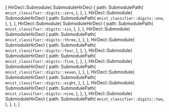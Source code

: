 [
    HirDecl::Submodule(
        SubmoduleHirDecl {
            path: SubmodulePath(
                `mnist_classifier::digits::zero`,
            ),
        },
    ),
    HirDecl::Submodule(
        SubmoduleHirDecl {
            path: SubmodulePath(
                `mnist_classifier::digits::one`,
            ),
        },
    ),
    HirDecl::Submodule(
        SubmoduleHirDecl {
            path: SubmodulePath(
                `mnist_classifier::digits::six`,
            ),
        },
    ),
    HirDecl::Submodule(
        SubmoduleHirDecl {
            path: SubmodulePath(
                `mnist_classifier::digits::three`,
            ),
        },
    ),
    HirDecl::Submodule(
        SubmoduleHirDecl {
            path: SubmodulePath(
                `mnist_classifier::digits::four`,
            ),
        },
    ),
    HirDecl::Submodule(
        SubmoduleHirDecl {
            path: SubmodulePath(
                `mnist_classifier::digits::five`,
            ),
        },
    ),
    HirDecl::Submodule(
        SubmoduleHirDecl {
            path: SubmodulePath(
                `mnist_classifier::digits::seven`,
            ),
        },
    ),
    HirDecl::Submodule(
        SubmoduleHirDecl {
            path: SubmodulePath(
                `mnist_classifier::digits::eight`,
            ),
        },
    ),
    HirDecl::Submodule(
        SubmoduleHirDecl {
            path: SubmodulePath(
                `mnist_classifier::digits::nine`,
            ),
        },
    ),
    HirDecl::Submodule(
        SubmoduleHirDecl {
            path: SubmodulePath(
                `mnist_classifier::digits::two`,
            ),
        },
    ),
]